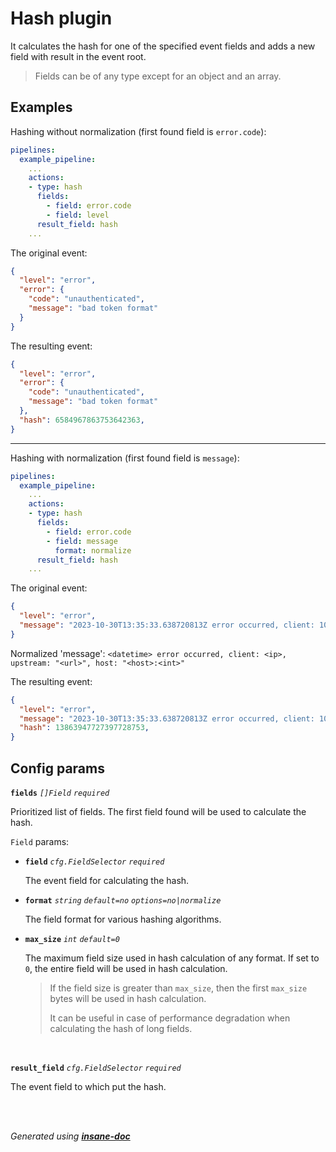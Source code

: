 # Hash plugin
It calculates the hash for one of the specified event fields and adds a new field with result in the event root.
> Fields can be of any type except for an object and an array.

## Examples
Hashing without normalization (first found field is `error.code`):
```yaml
pipelines:
  example_pipeline:
    ...
    actions:
    - type: hash
      fields:
        - field: error.code
        - field: level
      result_field: hash
    ...
```
The original event:
```json
{
  "level": "error",
  "error": {
    "code": "unauthenticated",
    "message": "bad token format"
  }
}
```
The resulting event:
```json
{
  "level": "error",
  "error": {
    "code": "unauthenticated",
    "message": "bad token format"
  },
  "hash": 6584967863753642363,
}
```
---
Hashing with normalization (first found field is `message`):
```yaml
pipelines:
  example_pipeline:
    ...
    actions:
    - type: hash
      fields:
        - field: error.code
        - field: message
          format: normalize
      result_field: hash
    ...
```
The original event:
```json
{
  "level": "error",
  "message": "2023-10-30T13:35:33.638720813Z error occurred, client: 10.125.172.251, upstream: \"http://10.117.246.15:84/download\", host: \"mpm-youtube-downloader-38.name.com:84\""
}
```

Normalized 'message':
`<datetime> error occurred, client: <ip>, upstream: "<url>", host: "<host>:<int>"`

The resulting event:
```json
{
  "level": "error",
  "message": "2023-10-30T13:35:33.638720813Z error occurred, client: 10.125.172.251, upstream: \"http://10.117.246.15:84/download\", host: \"mpm-youtube-downloader-38.name.com:84\"",
  "hash": 13863947727397728753,
}
```

## Config params
**`fields`** *`[]Field`* *`required`* 

Prioritized list of fields. The first field found will be used to calculate the hash.

`Field` params:
* **`field`** *`cfg.FieldSelector`* *`required`*

	The event field for calculating the hash.

* **`format`** *`string`* *`default=no`* *`options=no|normalize`*

	The field format for various hashing algorithms.

* **`max_size`** *`int`* *`default=0`*

	The maximum field size used in hash calculation of any format.
	If set to `0`, the entire field will be used in hash calculation.

	> If the field size is greater than `max_size`, then
	the first `max_size` bytes will be used in hash calculation.
	>
	> It can be useful in case of performance degradation when calculating the hash of long fields.

<br>

**`result_field`** *`cfg.FieldSelector`* *`required`* 

The event field to which put the hash.

<br>


<br>*Generated using [__insane-doc__](https://github.com/vitkovskii/insane-doc)*